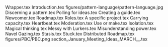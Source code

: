 Wrapper.tex
Introduction.tex
figures/pattern-language/pattern-language.jpg
Discerning a pattern.tex
Polling for ideas.tex
Creating a guide.tex
Newcomer.tex
Roadmap.tex
Roles.tex
A specific project.tex
Carrying capacity.tex
Heartbeat.tex
Moderation.tex
Use or make.tex
Isolation.tex
Magical thinking.tex
Messy with Lurkers.tex
Misunderstanding power.tex
Navel Gazing.tex
Stasis.tex
Stuck.tex
Distributed Roadmap.tex
figures/PBC/PBC.png
section_January_Meeting_Ideas_MARCH__.tex
